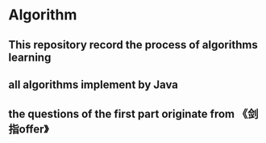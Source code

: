 # Algorithm
## This repository record the process of algorithms learning
## all algorithms implement by Java
## the questions of the first part originate from 《剑指offer》
